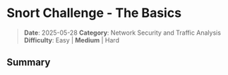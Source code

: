 # Snort Challenge - The Basics

> **Date**: 2025-05-28
> **Category**: Network Security and Traffic Analysis
> **Difficulty**: Easy | **Medium** | Hard

## Summary

